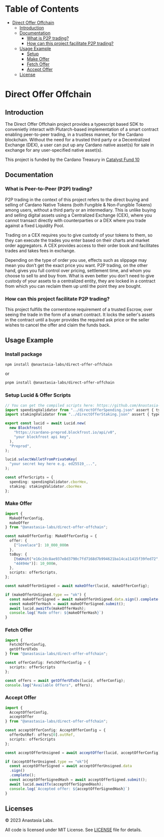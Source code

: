 # Table of Contents

- [Direct Offer Offchain](#direct-offer-offchain)
  - [Introduction](#introduction)
  - [Documentation](#documentation)
    - [What is P2P trading?](#what-is-peer-to-peer-p2p-trading)
    - [How can this project facilitate P2P trading?](#how-can-this-project-facilitate-p2p-trading)
  - [Usage Example](#usage-example)
    - [Setup](#setup-lucid--offer-scripts)
    - [Make Offer](#make-offer)
    - [Fetch Offer](#fetch-offer)
    - [Accept Offer](#accept-offer)
  - [License](#license)

# Direct Offer Offchain

## Introduction

The Direct Offer Offchain project provides a typescript based SDK to convenietly interact with Plutarch-based implementation of a smart contract enabling peer-to-peer trading, in a trustless manner, for the Cardano blockchain. Without the need for a trusted third party or a Decentralized Exchange (DEX), a user can put up any Cardano native asset(s) for sale in exchange for any user-specified native asset(s).

This project is funded by the Cardano Treasury in [Catalyst Fund 10](https://projectcatalyst.io/funds/10/f10-developer-ecosystem-the-evolution/plug-and-play-smart-contract-api-a-game-changing-platform-to-deploy-open-source-contracts-instantly)

## Documentation

### What is Peer-to-Peer (P2P) trading?

P2P trading in the context of this project refers to the direct buying and selling of Cardano Native Tokens (both Fungible & Non-Fungible Tokens) among users, without a third party or an intermediary. This is unlike buying and selling digital assets using a Centralized Exchange (CEX), where you cannot transact directly with counterparties or a DEX where you trade against a fixed Liquidity Pool.

Trading on a CEX requires you to give custody of your tokens to them, so they can execute the trades you enter based on their charts and market order aggregators. A CEX provides access to their order book and facilitates trades and takes fees in exchange.

Depending on the type of order you use, effects such as slippage may mean you don’t get the exact price you want. P2P trading, on the other hand, gives you full control over pricing, settlement time, and whom you choose to sell to and buy from. What is even better you don't need to give custody of your assets to a centralized entity, they are locked in a contract from which you can reclaim them up until the point they are bought.

### How can this project facilitate P2P trading?

This project fulfills the cornerstone requirement of a trusted Escrow, over seeing the trade in the form of a smart contract. It locks the seller's assets in the contract until a buyer provides the required ask price or the seller wishes to cancel the offer and claim the funds back.

## Usage Example

### Install package

```sh
npm install @anastasia-labs/direct-offer-offchain
```

or

```sh
pnpm install @anastasia-labs/direct-offer-offchain
```

### Setup Lucid & Offer Scripts

```ts
// You can get the compiled scripts here: https://github.com/Anastasia-Labs/direct-offer/tree/master/compiled
import spendingValidator from "../directOfferSpending.json" assert { type : "json" };
import stakingValidator from "../directOfferStaking.json" assert { type : "json" };

export const lucid = await Lucid.new(
  new Blockfrost(
    "https://cardano-preprod.blockfrost.io/api/v0",
    "your blockfrost api key",
  ),
  "Preprod",
);

lucid.selectWalletFromPrivateKey(
  "your secret key here e.g. ed25519_...",
);

const offerScripts = {
  spending: spendingValidator.cborHex,
  staking: stakingValidator.cborHex
};
```

### Make Offer

```ts
import {
  MakeOfferConfig,
  makeOffer
} from "@anastasia-labs/direct-offer-offchain";

const makeOfferConfig: MakeOfferConfig = {
  offer: {
    ["lovelace"]: 10_000_000n
  },
  toBuy: {
    [toUnit("e16c2dc8ae937e8d3790c7fd7168d7b994621ba14ca11415f39fed72",
    "4d494e")]: 10_000n,
  },
  scripts: offerScripts,
};

const makeOfferUnSigned = await makeOffer(lucid, makeOfferConfig);

if (makeOfferUnSigned.type == "ok") {
  const makeOfferSigned = await makeOfferUnSigned.data.sign().complete();
  const makeOfferHash = await makeOfferSigned.submit();
  await lucid.awaitTx(makeOfferHash);
  console.log(`Made offer: ${makeOfferHash}`)
}
```

### Fetch Offer

```ts
import {
  FetchOfferConfig,
  getOfferUTxOs
} from "@anastasia-labs/direct-offer-offchain";

const offerConfig: FetchOfferConfig = {
  scripts: offerScripts
};

const offers = await getOfferUTxOs(lucid, offerConfig);
console.log("Available Offers", offers);
```

### Accept Offer

```ts
import {
  AcceptOfferConfig,
  acceptOffer
} from "@anastasia-labs/direct-offer-offchain";

const acceptOfferConfig: AcceptOfferConfig = {
  offerOutRef: offers[0].outRef,
  scripts: offerScripts
};

const acceptOfferUnsigned = await acceptOffer(lucid, acceptOfferConfig);

if (acceptOfferUnsigned.type == "ok"){
  const acceptOfferSigned = await acceptOfferUnsigned.data
  .sign()
  .complete();
  const acceptOfferSignedHash = await acceptOfferSigned.submit();
  await lucid.awaitTx(acceptOfferSignedHash);
  console.log(`Accepted offer: ${acceptOfferSignedHash}`)
}
```

## Licenses

© 2023 Anastasia Labs.

All code is licensed under MIT License. See [LICENSE](./LICENSE) file
for details.
